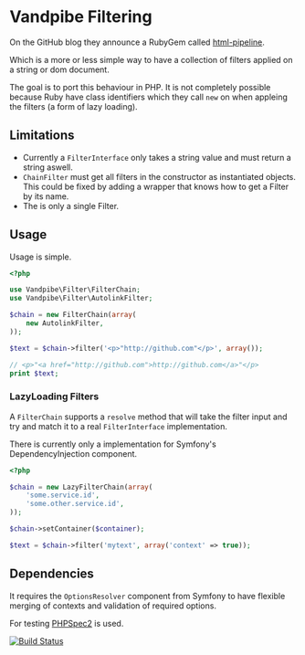 Vandpibe Filtering
==================

On the GitHub blog they announce a RubyGem called [html-pipeline](https://github.com/blog/1311-html-pipeline-chainable-content-filters).

Which is a more or less simple way to have a collection of filters applied on a string or dom document.

The goal is to port this behaviour in PHP. It is not completely possible because Ruby have class identifiers which they call
`new` on when appleing the filters (a form of lazy loading).

Limitations
-----------

* Currently a `FilterInterface` only takes a string value and must return a string aswell.
* `ChainFilter` must get all filters in the constructor as instantiated objects. This could be fixed by adding a
wrapper that knows how to get a Filter by its name.
* The is only a single Filter.

Usage
-----

Usage is simple.

``` php
<?php

use Vandpibe\Filter\FilterChain;
use Vandpibe\Filter\AutolinkFilter;

$chain = new FilterChain(array(
    new AutolinkFilter,
));

$text = $chain->filter('<p>"http://github.com"</p>', array());

// <p>"<a href="http://github.com">http://github.com</a>"</p>
print $text;
```

### LazyLoading Filters

A `FilterChain` supports a `resolve` method that will take the filter input and try and match it to a real `FilterInterface` implementation.

There is currently only a implementation for Symfony's DependencyInjection component.

``` php
<?php

$chain = new LazyFilterChain(array(
    'some.service.id',
    'some.other.service.id',
));

$chain->setContainer($container);

$text = $chain->filter('mytext', array('context' => true));
```

Dependencies
------------

It requires the `OptionsResolver` component from Symfony to have flexible merging of contexts and validation of required options.

For testing [PHPSpec2](http://phpspec.net) is used.

[![Build Status](https://secure.travis-ci.org/Vandpibe/Filter.png?branch=master)](https://next.travis-ci.org/Vandpibe/Filter)
